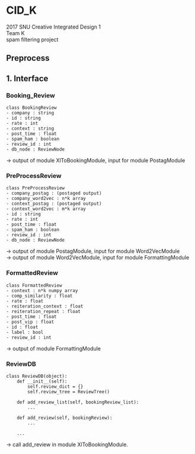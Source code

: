 # CID_K
2017 SNU Creative Integrated Design 1 <br />
Team K <br />
spam filtering project <br />

Preprocess
----------------
## 1. Interface

### Booking_Review 
```
class BookingReview
- company : string
- id : string
- rate : int
- context : string
- post_time : float
- spam_ham : boolean
- review_id : int
- db_node : ReviewNode
```
-> output of module XlToBookingModule, input for module PostagModule

### PreProcessReview
```
class PreProcessReview
- company_postag : (postaged output)
- company_word2vec : n*k array
- context_postag : (postaged output)
- context_word2vec : m*k array
- id : string
- rate : int
- post_time : float
- spam_ham : boolean
- review_id : int
- db_node : ReviewNode
```

-> output of module PostagModule, input for module Word2VecModule <br />
-> output of module Word2VecModule, input for module FormattingModule

### FormattedReview
```
class FormattedReview
- context : n*k numpy array
- comp_similarity : float
- rate : float
- reiteration_context : float
- reiteration_repeat : float
- post_time : float
- post_vip : float
- id : float
- label : bool
- review_id : int
```

-> output of module FormattingModule

### ReviewDB
```
class ReviewDB(object):
    def __init__(self):
        self.review_dict = {}
        self.review_tree = ReviewTree()
    
    def add_review_list(self, bookingReview_list):
        ...
                
    def add_review(self, bookingReview):
        ...
        
    ...
```

-> call add_review in module XlToBookingModule.
